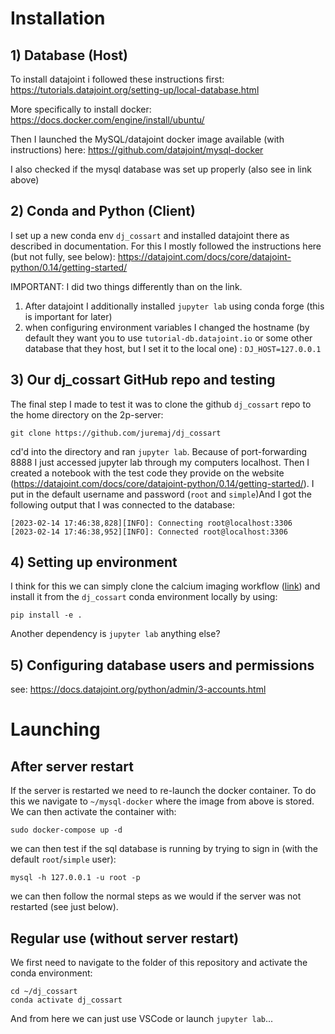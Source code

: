 
# Installation

## 1) Database  (Host)

To install datajoint i followed these instructions first:
https://tutorials.datajoint.org/setting-up/local-database.html

More specifically to install docker: 
https://docs.docker.com/engine/install/ubuntu/

Then I launched the MySQL/datajoint docker image available (with instructions) here:
https://github.com/datajoint/mysql-docker

I also checked if the mysql database was set up properly (also see in link above)


## 2) Conda and Python (Client)

I set up a new conda env `dj_cossart` and installed datajoint there as described in documentation. For this I mostly followed the instructions here (but not fully, see below):
https://datajoint.com/docs/core/datajoint-python/0.14/getting-started/

IMPORTANT: I did two things differently than on the link. 

1) After datajoint I additionally installed `jupyter lab` using conda forge (this is important for later)
2) when configuring environment variables I changed the hostname (by default they want you to use `tutorial-db.datajoint.io`  or some other database that they host, but I set it to the local one) : `DJ_HOST=127.0.0.1`


## 3) Our dj_cossart GitHub repo and testing

The final step I made to test it was to clone the github `dj_cossart` repo to the home directory on the 2p-server:

`git clone https://github.com/juremaj/dj_cossart`

cd'd into the directory and ran `jupyter lab`. Because of port-forwarding 8888 I just accessed jupyter lab through my computers localhost. Then I created a notebook with the test code they provide on the website (https://datajoint.com/docs/core/datajoint-python/0.14/getting-started/). I put in the default username and password (`root` and `simple`)And I got the following output that I was connected to the database:

```
[2023-02-14 17:46:38,828][INFO]: Connecting root@localhost:3306
[2023-02-14 17:46:38,952][INFO]: Connected root@localhost:3306
```

## 4) Setting up environment
I think for this we can simply clone the calcium imaging workflow ([link](https://github.com/datajoint/workflow-calcium-imaging)) and install it from the `dj_cossart` conda environment locally by using:

`pip install -e .`

Another dependency is `jupyter lab` anything else?

## 5) Configuring database users and permissions

see:
https://docs.datajoint.org/python/admin/3-accounts.html

# Launching

## After server restart
If the server is restarted we need to re-launch the docker container. To do this we navigate to `~/mysql-docker` where the image from above is stored. We can then activate the container with:

`sudo docker-compose up -d`

we can then test if the sql database is running by trying to sign in (with the default `root`/`simple` user):

`mysql -h 127.0.0.1 -u root -p`

we can then follow the normal steps as we would if the server was not restarted (see just below).

## Regular use (without server restart)

We first need to navigate to the folder of this repository and activate the conda environment:

```
cd ~/dj_cossart
conda activate dj_cossart
```

And from here we can just use VSCode or launch `jupyter lab`...
